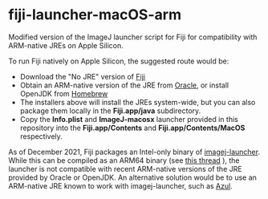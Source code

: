 # fiji-launcher-macOS-arm
Modified version of the ImageJ launcher script for Fiji for compatibility
with ARM-native JREs on Apple Silicon. 

To run Fiji natively on Apple Silicon, the suggested route would be:
- Download the "No JRE" version of [Fiji](https://downloads.imagej.net/fiji/latest/fiji-nojre.zip)
- Obtain an ARM-native version of the JRE from [Oracle](https://www.oracle.com/java/technologies/downloads/#jdk17-mac), or install OpenJDK from [Homebrew](https://brew.sh)
- The installers above will install the JREs system-wide, but you can also package them locally in the **Fiji.app/java** subdirectory.
- Copy the **Info.plist** and **ImageJ-macosx** launcher provided in this repository into the **Fiji.app/Contents** and **Fiji.app/Contents/MacOS** respectively. 

As of December 2021, Fiji packages an Intel-only binary of [imagej-launcher](https://github.com/imagej/imagej-launcher).
While this can be compiled as an ARM64 binary (see [this thread](https://github.com/imagej/imagej-launcher/issues/82) ), the launcher is not compatible with
recent ARM-native versions of the JRE provided by Oracle or OpenJDK. An alternative solution
would be to use an ARM-native JRE known to work with imagej-launcher, such as [Azul](https://www.azul.com/newsroom/azul-announces-support-of-java-builds-of-openjdk-for-apple-silicon/). 


